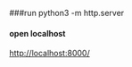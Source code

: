 ###run
	python3 -m http.server
	
#### open localhost

[http://localhost:8000/](http://localhost:8000/) 